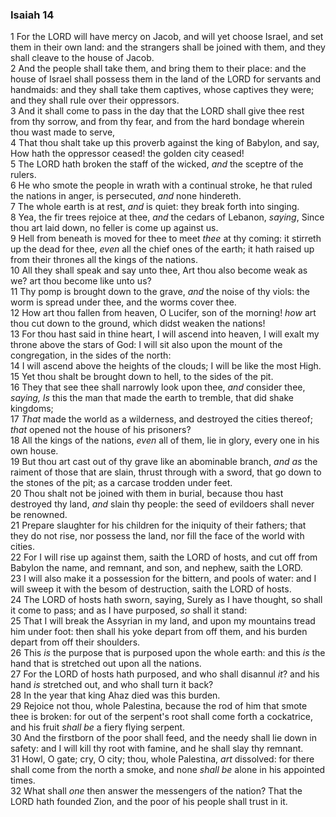 ### Isaiah 14

1 For the LORD will have mercy on Jacob, and will yet choose Israel, and set them in their own land: and the strangers shall be joined with them, and they shall cleave to the house of Jacob.  
2 And the people shall take them, and bring them to their place: and the house of Israel shall possess them in the land of the LORD for servants and handmaids: and they shall take them captives, whose captives they were; and they shall rule over their oppressors.  
3 And it shall come to pass in the day that the LORD shall give thee rest from thy sorrow, and from thy fear, and from the hard bondage wherein thou wast made to serve,  
4 That thou shalt take up this proverb against the king of Babylon, and say, How hath the oppressor ceased! the golden city ceased!  
5 The LORD hath broken the staff of the wicked, *and* the sceptre of the rulers.  
6 He who smote the people in wrath with a continual stroke, he that ruled the nations in anger, is persecuted, *and* none hindereth.  
7 The whole earth is at rest, *and* is quiet: they break forth into singing.  
8 Yea, the fir trees rejoice at thee, *and* the cedars of Lebanon, *saying*, Since thou art laid down, no feller is come up against us.  
9 Hell from beneath is moved for thee to meet *thee* at thy coming: it stirreth up the dead for thee, *even* all the chief ones of the earth; it hath raised up from their thrones all the kings of the nations.  
10 All they shall speak and say unto thee, Art thou also become weak as we? art thou become like unto us?  
11 Thy pomp is brought down to the grave, *and* the noise of thy viols: the worm is spread under thee, and the worms cover thee.  
12 How art thou fallen from heaven, O Lucifer, son of the morning! *how* art thou cut down to the ground, which didst weaken the nations!  
13 For thou hast said in thine heart, I will ascend into heaven, I will exalt my throne above the stars of God: I will sit also upon the mount of the congregation, in the sides of the north:  
14 I will ascend above the heights of the clouds; I will be like the most High.  
15 Yet thou shalt be brought down to hell, to the sides of the pit.  
16 They that see thee shall narrowly look upon thee, *and* consider thee, *saying, Is* this the man that made the earth to tremble, that did shake kingdoms;  
17 *That* made the world as a wilderness, and destroyed the cities thereof; *that* opened not the house of his prisoners?  
18 All the kings of the nations, *even* all of them, lie in glory, every one in his own house.  
19 But thou art cast out of thy grave like an abominable branch, *and as* the raiment of those that are slain, thrust through with a sword, that go down to the stones of the pit; as a carcase trodden under feet.  
20 Thou shalt not be joined with them in burial, because thou hast destroyed thy land, *and* slain thy people: the seed of evildoers shall never be renowned.  
21 Prepare slaughter for his children for the iniquity of their fathers; that they do not rise, nor possess the land, nor fill the face of the world with cities.  
22 For I will rise up against them, saith the LORD of hosts, and cut off from Babylon the name, and remnant, and son, and nephew, saith the LORD.  
23 I will also make it a possession for the bittern, and pools of water: and I will sweep it with the besom of destruction, saith the LORD of hosts.  
24 The LORD of hosts hath sworn, saying, Surely as I have thought, so shall it come to pass; and as I have purposed, *so* shall it stand:  
25 That I will break the Assyrian in my land, and upon my mountains tread him under foot: then shall his yoke depart from off them, and his burden depart from off their shoulders.  
26 This *is* the purpose that is purposed upon the whole earth: and this *is* the hand that is stretched out upon all the nations.  
27 For the LORD of hosts hath purposed, and who shall disannul *it*? and his hand *is* stretched out, and who shall turn it back?  
28 In the year that king Ahaz died was this burden.  
29 Rejoice not thou, whole Palestina, because the rod of him that smote thee is broken: for out of the serpent's root shall come forth a cockatrice, and his fruit *shall be* a fiery flying serpent.  
30 And the firstborn of the poor shall feed, and the needy shall lie down in safety: and I will kill thy root with famine, and he shall slay thy remnant.  
31 Howl, O gate; cry, O city; thou, whole Palestina, *art* dissolved: for there shall come from the north a smoke, and none *shall be* alone in his appointed times.  
32 What shall *one* then answer the messengers of the nation? That the LORD hath founded Zion, and the poor of his people shall trust in it.  
